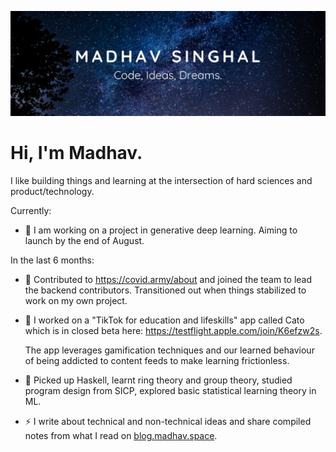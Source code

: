 <!-- ![Header](https://github.com/ms337/ms337/blob/main/assets/img/header.png) -->

![Header](https://raw.githubusercontent.com/ms337/ms337/main/assets/header.png)

# Hi, I'm Madhav.

I like building things and learning at the intersection of hard sciences and product/technology.

Currently:

- 🔭 I am working on a project in generative deep learning. Aiming to launch by the end of August.


In the last 6 months:

- 👯 Contributed to https://covid.army/about and joined the team to lead the backend contributors. Transitioned out when things stabilized to work on my own project. 
 
- 🔭 I worked on a "TikTok for education and lifeskills" app called Cato which is in closed beta here: https://testflight.apple.com/join/K6efzw2s.

  The app leverages gamification techniques and our learned behaviour of being addicted to content feeds to make learning frictionless.

- 🌱 Picked up Haskell, learnt ring theory and group theory, studied program design from SICP, explored basic statistical learning theory in ML. 

- ⚡ I write about technical and non-technical ideas and share compiled notes from what I read on [blog.madhav.space](https://blog.madhav.space/).
  <!-- - 👯 I’m looking to collaborate on ... -->
  <!-- - 🤔 I’m looking for help with ... -->
  <!-- - 💬 Ask me about ... -->
  <!-- - 📫 How to reach me: T -->
  <!-- - 😄 Pronouns: ... -->

<!-- ## Tech Stack 🛠

<div>
    <img src="https://img.shields.io/badge/python%20-%2314354C.svg?&style=for-the-badge&logo=python&logoColor=white"/>
     <img src="https://img.shields.io/badge/java-%23ED8B00.svg?&style=for-the-badge&logo=java&logoColor=white"/>
    <img src= https://img.shields.io/badge/c++%20-%2300599C.svg?&style=for-the-badge&logo=c%2B%2B&logoColor=white/>
    <img src="https://img.shields.io/badge/javascript%20-%23323330.svg?&style=for-the-badge&logo=javascript&logoColor=%23F7DF1E"/>

</div>
<div>
    <img src="https://img.shields.io/badge/react%20-%2320232a.svg?&style=for-the-badge&logo=react&logoColor=%2361DAFB"/>
    <img src="https://img.shields.io/badge/redux%20-%23593d88.svg?&style=for-the-badge&logo=redux&logoColor=white"/>
    <img src="https://img.shields.io/badge/node.js%20-%2343853D.svg?&style=for-the-badge&logo=node.js&logoColor=white"/>
    <img src="https://img.shields.io/badge/express.js%20-%23404d59.svg?&style=for-the-badge"/>
    <img src="https://img.shields.io/badge/mysql-%2300f.svg?&style=for-the-badge&logo=mysql&logoColor=white"/>
</div>
<div>
    <img src="https://img.shields.io/badge/material%20ui%20-%230081CB.svg?&style=for-the-badge&logo=material-ui&logoColor=white"/>
    <img src="https://img.shields.io/badge/bootstrap%20-%23563D7C.svg?&style=for-the-badge&logo=bootstrap&logoColor=white"/>
    <img src="https://img.shields.io/badge/adobe%20xd%20-%23FF26BE.svg?&style=for-the-badge&logo=adobe%20xd&logoColor=white"/>
</div>
<div>
<img src="https://img.shields.io/badge/Amazon%20AWS-%23232F3E?logo=amazon-aws&logoColor=white&style=for-the-badge"/>
<img src="https://img.shields.io/badge/git%20-%23F05033.svg?&style=for-the-badge&logo=git&logoColor=white"/>

</div> -->
